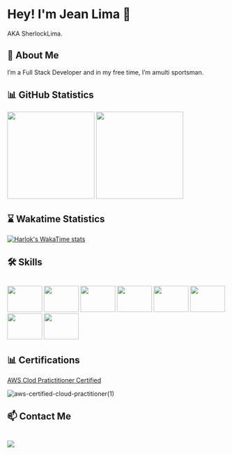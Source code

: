 # Hey! I'm Jean Lima 👋
 AKA SherlockLima.

## 🚀 About Me
I’m a Full Stack Developer and in my free time, I’m amulti sportsman.

## <div align="start">  📊 GitHub Statistics</div>
<div align="start">
  <img height="200em" src="https://github-readme-stats.vercel.app/api?username=SherlockLima&include_all_commits=true&show=prs_merged_percentage&icon_color=fff&show_icons=true&amp;bg_color=30,111,904e95&amp;title_color=fff&amp;text_color=fff"
  style="max-width: 100%""/>
  <img height="200em" src="https://github-readme-stats.vercel.app/api/top-langs/?username=SherlockLima&icon_color=fff&layout=donut&langs_count=20&amp;bg_color=30,111,904e95&amp;title_color=fff&amp;text_color=fff"
  style="max-width: 100%""/>
</div>

## <div align="start">  ⌛ Wakatime Statistics</div>
<div align="start" >
 
[![Harlok's WakaTime stats](https://github-readme-stats.vercel.app/api/wakatime?username=sherlocklima&layout=compact&theme=dark)](https://github.com/anuraghazra/github-readme-stats)
</div>

## <div align="start"> 🛠️ Skills</div>
<div style="display: inline-block" align="start"><br>
 <img height="60" width="80" src="https://cdn.jsdelivr.net/gh/devicons/devicon/icons/react/react-original-wordmark.svg" />
 <img height="60" width="80" src="https://cdn.jsdelivr.net/gh/devicons/devicon/icons/nodejs/nodejs-original-wordmark.svg" />
 <img height="60" width="80" src="https://cdn.jsdelivr.net/gh/devicons/devicon/icons/typescript/typescript-original.svg" />
 <img height="60" width="80" src="https://cdn.jsdelivr.net/gh/devicons/devicon/icons/amazonwebservices/amazonwebservices-original-wordmark.svg" />
 <img height="60" width="80" src="https://cdn.jsdelivr.net/gh/devicons/devicon/icons/docker/docker-plain-wordmark.svg" />
 <img height="60" width="80" src="https://cdn.jsdelivr.net/gh/devicons/devicon/icons/git/git-original-wordmark.svg" />
 <img height="60" width="80" src="https://cdn.jsdelivr.net/gh/devicons/devicon/icons/jest/jest-plain.svg" />
 <img height="60" width="80" src="https://cdn.jsdelivr.net/gh/devicons/devicon/icons/mysql/mysql-plain-wordmark.svg" />
</div>

## <div align="start">📊 Certifications</div>
[AWS Clod Pratictitioner Certified](https://www.credly.com/badges/15674070-03ec-44c5-b087-206f2c168899/public_url)

![aws-certified-cloud-practitioner(1)](https://github.com/SherlockLima/SherlockLima/assets/121984647/2fd0e4d4-16f0-4599-92b9-059d1dc9a99c)

## <div align="start">📫 Contact Me</div>
<div style="display: inline-block" align="start"><br>
  <a href="https://www.linkedin.com/in/cb-jean-lima/" target="_blank"><img src="https://img.shields.io/badge/-LinkedIn-%230077B5?style=for-the-badge&logo=linkedin&logoColor=white" target="_blank"></a>
</div>



